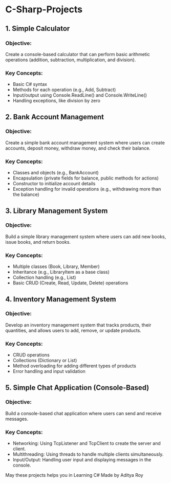 # C-Sharp-Projects

## 1. Simple Calculator
### Objective:
Create a console-based calculator that can perform basic arithmetic operations (addition, subtraction, multiplication, and division).

### Key Concepts:
- Basic C# syntax
- Methods for each operation (e.g., Add, Subtract)
- Input/output using Console.ReadLine() and Console.WriteLine()
- Handling exceptions, like division by zero

## 2. Bank Account Management
### Objective:
Create a simple bank account management system where users can create accounts, deposit money, withdraw money, and check their balance.

### Key Concepts:
- Classes and objects (e.g., BankAccount)
- Encapsulation (private fields for balance, public methods for actions)
- Constructor to initialize account details
- Exception handling for invalid operations (e.g., withdrawing more than the balance)

## 3. Library Management System
### Objective:
Build a simple library management system where users can add new books, issue books, and return books.

### Key Concepts:
- Multiple classes (Book, Library, Member)
- Inheritance (e.g., LibraryItem as a base class)
- Collection handling (e.g., List<Book>)
- Basic CRUD (Create, Read, Update, Delete) operations

## 4. Inventory Management System
### Objective:
Develop an inventory management system that tracks products, their quantities, and allows users to add, remove, or update products.

### Key Concepts:
- CRUD operations
- Collections (Dictionary or List)
- Method overloading for adding different types of products
- Error handling and input validation

## 5. Simple Chat Application (Console-Based)
### Objective:
Build a console-based chat application where users can send and receive messages.

### Key Concepts:
- Networking: Using TcpListener and TcpClient to create the server and client.
- Multithreading: Using threads to handle multiple clients simultaneously.
- Input/Output: Handling user input and displaying messages in the console.

May these projects helps you in Learning C#
Made by Aditya Roy
